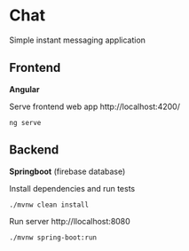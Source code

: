 # Chat

Simple instant messaging application

## Frontend

**Angular**

Serve frontend web app http://localhost:4200/
```
ng serve
```

## Backend

**Springboot** (firebase database)

Install dependencies and run tests
```
./mvnw clean install
```

Run server http://llocalhost:8080
```
./mvnw spring-boot:run
```

